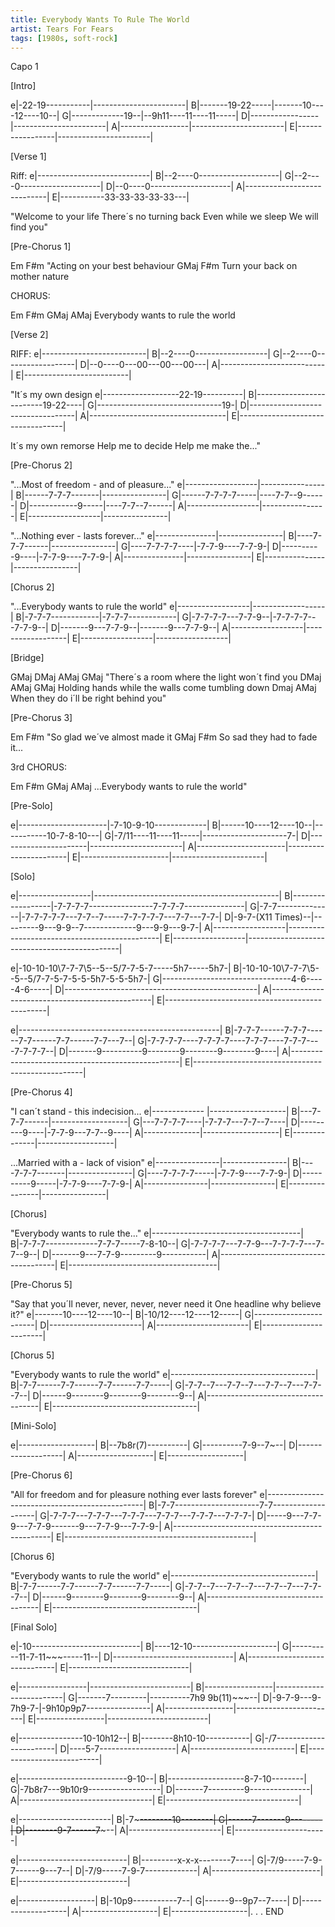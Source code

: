 ```yaml
---
title: Everybody Wants To Rule The World
artist: Tears For Fears
tags: [1980s, soft-rock]
---
```


Capo 1
 
 
[Intro]
 
e|-22-19-----------|-----------------------|
B|-------19-22-----|-------10----12----10--|
G|-------------19--|--9h11----11----11-----|
D|-----------------|-----------------------|
A|-----------------|-----------------------|
E|-----------------|-----------------------|
 
 
[Verse 1]
 
Riff:
e|----------------------------|
B|--2----0--------------------|
G|--2----0--------------------|
D|--0----0--------------------|
A|----------------------------|
E|-----------33-33-33-33-33---|
 
"Welcome to your life
 There´s no turning back
 Even while we sleep
 We will find you"
 
 
[Pre-Chorus 1]
 
  Em            F#m
"Acting on your best behaviour
  GMaj              F#m
 Turn your back on mother nature
 
CHORUS:
 
 Em      F#m  GMaj  AMaj
 Everybody wants to rule the world
 
 
[Verse 2]
 
RIFF:
e|--------------------------|
B|--2----0------------------|
G|--2----0------------------|
D|--0----0---00---00---00---|
A|--------------------------|
E|--------------------------|
 
 
 "It´s my own design
e|-------------------22-19----------|
B|-------------------------19-22----|
G|-------------------------------19-|
D|----------------------------------|
A|----------------------------------|
E|----------------------------------|
 
 It´s my own remorse
 Help me to decide
 Help me make the..."
 
 
[Pre-Chorus 2]
 
 
"...Most of freedom - and of pleasure..."
e|------------------|----------------|
B|------7-7-7-------|----------------|
G|------7-7-7-7-----|----7-7--9------|
D|------------9-----|----7-7--7------|
A|------------------|----------------|
E|------------------|----------------|
 
"...Nothing ever - lasts forever..."
e|---------------|----------------|
B|----7-7-7------|----------------|
G|----7-7-7-7----|-7-7-9----7-7-9-|
D|----------9----|-7-7-9----7-7-9-|
A|---------------|----------------|
E|---------------|----------------|
 
 
[Chorus 2]
 
"...Everybody wants to rule the world"
e|------------------|------------------|
B|-7-7-7------------|-7-7-7------------|
G|-7-7-7-7---7-7-9--|-7-7-7-7---7-7-9--|
D|-------9---7-7-9--|-------9---7-7-9--|
A|------------------|------------------|
E|------------------|------------------|
 
 
[Bridge]
 
GMaj                        DMaj         AMaj    GMaj
  "There´s a room where the light won´t find you
                     DMaj       AMaj        GMaj
   Holding hands while the walls come tumbling down
                        Dmaj      AMaj
   When they do i´ll be right behind you"
 
 
[Pre-Chorus 3]
 
 Em              F#m
"So glad we´ve almost made it
 GMaj          F#m
So sad they had to fade it...
 
 
3rd CHORUS:
 
   Em    F#m  GMaj    AMaj
...Everybody wants to rule the world"
 
 
[Pre-Solo]
 
e|----------------------|-7-10-9-10-------------|
B|------10----12----10--|-----------10-7-8-10---|
G|-7/11----11----11-----|---------------------7-|
D|----------------------|-----------------------|
A|----------------------|-----------------------|
E|----------------------|-----------------------|
 
 
[Solo]
 
e|------------------|----------------------------------------------|
B|------------------|-7-7-7-7----------------7-7-7-7---------------|
G|-7-7--------------|-7-7-7-7-7---7-7--7-----7-7-7-7-7---7-7---7-7-|
D|-9-7-(X11 Times)--|---------9---9-9--7-------------9---9-9---9-7-|
A|------------------|----------------------------------------------|
E|------------------|----------------------------------------------|
 
e|-10-10-10\7-7-7\5--5--5/7-7-5-7-----5h7-----5h7-|
B|-10-10-10\7-7-7\5--5--5/7-7-5-7-5-5-5h7-5-5-5h7-|
G|--------------------------------4-6-----4-6-----|
D|------------------------------------------------|
A|------------------------------------------------|
E|------------------------------------------------|
 
e|--------------------------------------------------|
B|-7-7-7------7-7-7------7-7------7-7------7-7---7--|
G|-7-7-7-7----7-7-7-7----7-7-7----7-7-7----7-7-7-7--|
D|-------9----------9--------9--------9--------9----|
A|--------------------------------------------------|
E|--------------------------------------------------|
 
 
[Pre-Chorus 4]
 
 "I can´t stand - this indecision...
e|------------- |-------------------|
B|---7-7-7------|-------------------|
G|---7-7-7-7----|-7-7-7---7-7--7----|
D|---------9----|-7-7-9---7-7--9----|
A|--------------|-------------------|
E|--------------|-------------------|
 
...Married with a - lack of vision"
e|----------------|----------------|
B|----7-7-7-------|----------------|
G|----7-7-7-7-----|-7-7-9----7-7-9-|
D|----------9-----|-7-7-9----7-7-9-|
A|----------------|----------------|
E|----------------|----------------|
 
 
[Chorus]
 
"Everybody wants to rule the..."
e|-------------------------------------|
B|-7-7-7-------------7-7-7-----7-8-10--|
G|-7-7-7-7---7-7-9---7-7-7-7---7-7--9--|
D|-------9---7-7-9---------9-----------|
A|-------------------------------------|
E|-------------------------------------|
 
 
[Pre-Chorus 5]
 
"Say that you´ll never, never, never, never need it
 One headline why believe it?"
e|-------10----12----10--|
B|-10/12----12----12-----|
G|-----------------------|
D|-----------------------|
A|-----------------------|
E|-----------------------|
 
[Chorus 5]
 
"Everybody wants to rule the world"
e|------------------------------------|
B|-7-7------7-7------7-7------7-7-----|
G|-7-7--7---7-7--7---7-7--7---7-7--7--|
D|------9--------9--------9--------9--|
A|------------------------------------|
E|------------------------------------|
 
 
[Mini-Solo]
 
e|-------------------|
B|--7b8r(7)----------|
G|----------7-9--7~--|
D|-------------------|
A|-------------------|
E|-------------------|
 
 
[Pre-Chorus 6]
 
"All for freedom and for pleasure nothing ever lasts forever"
e|-----------------------------------------------|
B|-7-7---------------------7-7-------------------|
G|-7-7-7---7-7-7---7-7-7---7-7-7---7-7-7---7-7-7-|
D|-----9---7-7-9---7-7-9-------9---7-7-9---7-7-9-|
A|-----------------------------------------------|
E|-----------------------------------------------|
 
 
[Chorus 6]
 
"Everybody wants to rule the world"
e|------------------------------------|
B|-7-7------7-7------7-7------7-7-----|
G|-7-7--7---7-7--7---7-7--7---7-7--7--|
D|------9--------9--------9--------9--|
A|------------------------------------|
E|------------------------------------|
 
 
[Final Solo]
 
e|-10---------------------------|
B|----12-10---------------------|
G|----------11-7-11~~~-----11\--|
D|------------------------------|
A|------------------------------|
E|------------------------------|
 
e|-----------------|-------------------------|
B|-----------------|-------------------------|
G|-------7---------|----------7h9 9b(11)~~~--|
D|-9-7-9---9-7h9-7-|-9h10p9p7----------------|
A|-----------------|-------------------------|
E|-----------------|-------------------------|
 
e|----------------10-10h12--|
B|--------8h10-10-----------|
G|-/7-----------------------|
D|----5-7-------------------|
A|--------------------------|
E|--------------------------|
 
e|---------------------------9-10--|
B|-------------------8-7-10--------|
G|-7b8r7---9b10r9------------------|
D|-------7---------9---------------|
A|---------------------------------|
E|---------------------------------|
 
e|-----------------------|
B|-7~~~--------10--------|
G|------7-------9--------|
D|--------9-7------7~~~--|
A|-----------------------|
E|-----------------------|
 
e|---------------------------|
B|---------x-x-x--------7----|
G|-7/9-----7-9-7------9---7--|
D|-7/9-----7-9-7-------------|
A|---------------------------|
E|---------------------------|
 
e|-------------------|
B|-10p9-----------7--|
G|------9--9p7--7----|
D|-------------------|
A|-------------------|
E|-------------------|. . . END
 
 
